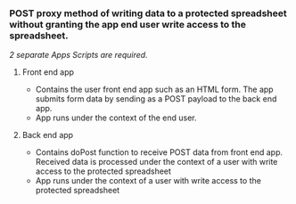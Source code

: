 ### POST proxy method of writing data to a protected spreadsheet without granting the app end user write access to the spreadsheet.

*2 separate Apps Scripts are required.*  

1. Front end app
    - Contains the user front end app such as an HTML form.  The app submits form data by sending as a POST payload to the back end app.
    - App runs under the context of the end user.
  
2. Back end app
    - Contains doPost function to receive POST data from front end app.  Received data is processed under the context of a user with write access to the protected spreadsheet
    - App runs under the context of a user with write access to the protected spreadsheet
